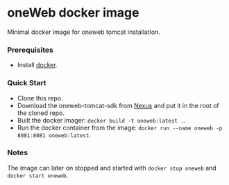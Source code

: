 # oneWeb docker image	

Minimal docker image for oneweb tomcat installation.


### Prerequisites ###

* Install [docker](http://docs.docker.com/mac/step_one/).


### Quick Start ###

* Clone this repo.
* Download the oneweb-tomcat-sdk from [Nexus](https://maven.onewebuxp.allianz/index.html#nexus-search;gav~com.allianz.oneweb~com.allianz.oneweb.sdk.tomcat~feature-OW-2406-tomcat-SNAPSHOT~~) and put it in the root of the cloned repo.
* Built the docker imager: `docker build -t oneweb:latest .`.
* Run the docker container from the image: `docker run --name oneweb -p 8081:8081 oneweb:latest`.


### Notes ###

The image can later on stopped and started with `docker stop oneweb` and `docker start oneweb`.


